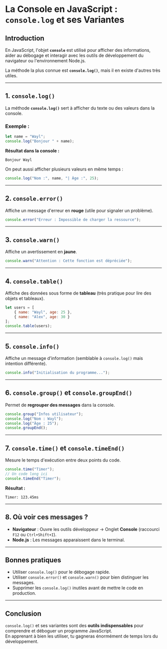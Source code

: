 # La Console en JavaScript : `console.log` et ses Variantes

## Introduction
En JavaScript, l'objet **`console`** est utilisé pour afficher des informations, aider au débogage et interagir avec les outils de développement du navigateur ou l'environnement Node.js.

La méthode la plus connue est **`console.log()`**, mais il en existe d'autres très utiles.

---

## 1. `console.log()`
La méthode **`console.log()`** sert à afficher du texte ou des valeurs dans la console.

### Exemple :
```javascript
let name = "Wayl";
console.log("Bonjour " + name); 
```
**Résultat dans la console :**
```
Bonjour Wayl
```

On peut aussi afficher plusieurs valeurs en même temps :
```javascript
console.log("Nom :", name, "| Âge :", 25);
```

---

## 2. `console.error()`
Affiche un message d'erreur en **rouge** (utile pour signaler un problème).
```javascript
console.error("Erreur : Impossible de charger la ressource");
```

---

## 3. `console.warn()`
Affiche un avertissement en **jaune**.
```javascript
console.warn("Attention : Cette fonction est dépréciée");
```

---

## 4. `console.table()`
Affiche des données sous forme de **tableau** (très pratique pour lire des objets et tableaux).
```javascript
let users = [
    { name: "Wayl", age: 25 },
    { name: "Alex", age: 30 }
];
console.table(users);
```

---

## 5. `console.info()`
Affiche un message d’information (semblable à `console.log()` mais intention différente).
```javascript
console.info("Initialisation du programme...");
```

---

## 6. `console.group()` et `console.groupEnd()`
Permet de **regrouper des messages** dans la console.
```javascript
console.group("Infos utilisateur");
console.log("Nom : Wayl");
console.log("Âge : 25");
console.groupEnd();
```

---

## 7. `console.time()` et `console.timeEnd()`
Mesure le temps d'exécution entre deux points du code.
```javascript
console.time("Timer");
// Un code long ici
console.timeEnd("Timer");
```
**Résultat :**
```
Timer: 123.45ms
```

---

## 8. Où voir ces messages ?
- **Navigateur** : Ouvre les outils développeur → Onglet **Console** (raccourci `F12` ou `Ctrl+Shift+I`).  
- **Node.js** : Les messages apparaissent dans le terminal.

---

## Bonnes pratiques
- Utiliser `console.log()` pour le débogage rapide.
- Utiliser `console.error()` et `console.warn()` pour bien distinguer les messages.
- Supprimer les `console.log()` inutiles avant de mettre le code en production.

---

## Conclusion
`console.log()` et ses variantes sont des **outils indispensables** pour comprendre et déboguer un programme JavaScript.  
En apprenant à bien les utiliser, tu gagneras énormément de temps lors du développement.

